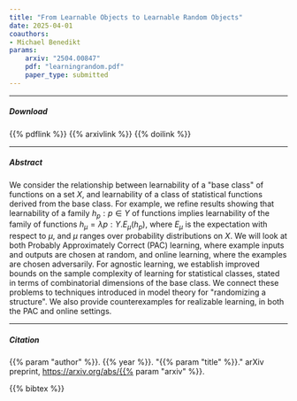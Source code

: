 ```yaml
---
title: "From Learnable Objects to Learnable Random Objects" 
date: 2025-04-01
coauthors:
- Michael Benedikt
params:
    arxiv: "2504.00847"
    pdf: "learningrandom.pdf"
    paper_type: submitted
---
```


---

##### Download


{{% pdflink %}}
{{% arxivlink %}}
{{% doilink %}}

---

##### Abstract

We consider the relationship between learnability of a "base class" of functions on a set $X$,  and learnability of a class of  statistical functions derived from the base class. For example, we refine results showing that learnability of a family $h_p: p \in Y$ of functions implies learnability of the family of functions $h_\mu=\lambda p: Y. E_\mu(h_p)$, where $E_\mu$ is the expectation with respect to $\mu$, and $\mu$ ranges over probability distributions on $X$. We will look at both  Probably Approximately Correct (PAC) learning, where example inputs and outputs are chosen at random, and online learning, where the examples are chosen adversarily. For agnostic learning, we establish improved bounds on the sample complexity of learning for statistical classes, stated in terms of combinatorial dimensions of the base class.  We connect these problems to techniques introduced in model theory for "randomizing a structure".  We also provide counterexamples for realizable learning, in both the PAC and online settings.


---

##### Citation

{{% param "author" %}}. {{% year %}}. "{{% param "title" %}}." arXiv preprint, https://arxiv.org/abs/{{% param "arxiv" %}}.

{{% bibtex %}}